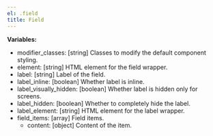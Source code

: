 ```yaml
---
el: .field
title: Field
---
```


__Variables:__
* modifier_classes: [string] Classes to modify the default component styling.
* element: [string] HTML element for the field wrapper.
* label: [string] Label of the field.
* label_inline: [boolean] Whether label is inline.
* label_visually_hidden: [boolean] Whether label is hidden only for screens.
* label_hidden: [boolean] Whether to completely hide the label.
* label_element: [string] HTML element for the label wrapper.
* field_items: [array] Field items.
  * content: [object] Content of the item.
